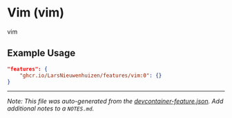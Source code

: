 
# Vim (vim)

vim

## Example Usage

```json
"features": {
    "ghcr.io/LarsNieuwenhuizen/features/vim:0": {}
}
```





---

_Note: This file was auto-generated from the [devcontainer-feature.json](https://github.com/LarsNieuwenhuizen/features/blob/main/src/vim/devcontainer-feature.json).  Add additional notes to a `NOTES.md`._
